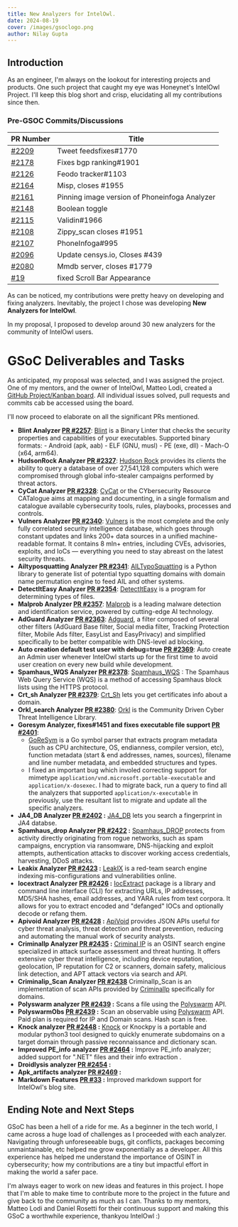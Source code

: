 ```yaml
---
title: New Analyzers for IntelOwl.
date: 2024-08-19
cover: /images/gsoclogo.png
author: Nilay Gupta
---
```


## Introduction

As an engineer, I'm always on the lookout for interesting projects and products. One such project that caught my eye was Honeynet's IntelOwl Project. I'll keep this blog short and crisp, elucidating all my contributions since then.

### Pre-GSOC Commits/Discussions

| PR Number | Title |
| --------- | ----- |
| [#2209](https://github.com/intelowlproject/IntelOwl/pull/2209) | Tweet feedsfixes#1770 |
| [#2178](https://github.com/intelowlproject/IntelOwl/pull/2178) | Fixes bgp ranking#1901 |
| [#2126](https://github.com/intelowlproject/IntelOwl/pull/2126) | Feodo tracker#1103 |
| [#2164](https://github.com/intelowlproject/IntelOwl/pull/2164) | Misp, closes #1955 |
| [#2161](https://github.com/intelowlproject/IntelOwl/pull/2161) | Pinning image version of Phoneinfoga Analyzer |
| [#2148](https://github.com/intelowlproject/IntelOwl/pull/2148) | Boolean toggle |
| [#2115](https://github.com/intelowlproject/IntelOwl/pull/2115) | Validin#1966 |
| [#2108](https://github.com/intelowlproject/IntelOwl/pull/2108) | Zippy_scan closes #1951 |
| [#2107](https://github.com/intelowlproject/IntelOwl/pull/2107) | PhoneInfoga#995 |
| [#2096](https://github.com/intelowlproject/IntelOwl/pull/2096) | Update censys.io, Closes #439 |
| [#2080](https://github.com/intelowlproject/IntelOwl/pull/2080) | Mmdb server, closes #1779 |
| [#19](https://github.com/intelowlproject/intelowlproject.github.io/pull/19) | fixed Scroll Bar Appearance |

As can be noticed, my contributions were pretty heavy on developing and fixing analyzers. Inevitably, the project I chose was developing **New Analyzers for IntelOwl**.

In my proposal, I proposed to develop around 30 new analyzers for the community of IntelOwl users.

# GSoC Deliverables and Tasks

As anticipated, my proposal was selected, and I was assigned the project. One of my mentors, and the owner of IntelOwl, Matteo Lodi, created a [GitHub Project/Kanban board](https://github.com/orgs/intelowlproject/projects/11/). All individual issues solved, pull requests and commits cab be accessed using the board. 

I'll now proceed to elaborate on all the significant PRs mentioned.

- **Blint Analyzer [PR #2257](https://github.com/intelowlproject/IntelOwl/pull/2257)**: 
[Blint](https://github.com/owasp-dep-scan/blint) is a Binary Linter that checks the security properties and capabilities of your executables. Supported binary formats: - Android (apk, aab) - ELF (GNU, musl) - PE (exe, dll) - Mach-O (x64, arm64). 
- **HudsonRock Analyzer [PR #2327](https://github.com/intelowlproject/IntelOwl/pull/2327)**:
[Hudson Rock](https://cavalier.hudsonrock.com/docs) provides its clients the ability to query a database of over 27,541,128 computers which were compromised through global info-stealer campaigns performed by threat actors.
- **CyCat Analyzer [PR #2328](https://github.com/intelowlproject/IntelOwl/pull/2328/)**:
[CyCat](https://cycat.org/) or the CYbersecurity Resource CATalogue aims at mapping and documenting, in a single formalism and catalogue available cybersecurity tools, rules, playbooks, processes and controls.
- **Vulners Analyzer [PR #2340](https://github.com/intelowlproject/IntelOwl/pull/2340)**:
[Vulners](vulners.com) is the most complete and the only fully correlated security intelligence database, which goes through constant updates and links 200+ data sources in a unified machine-readable format. It contains 8 mln+ entries, including CVEs, advisories, exploits, and IoCs — everything you need to stay abreast on the latest security threats.
- **Ailtyposquatting Analyzer [PR #2341](https://github.com/intelowlproject/IntelOwl/pull/2341)**:
[AILTypoSquatting](https://github.com/typosquatter/ail-typo-squatting) is a Python library to generate list of potential typo squatting domains with domain name permutation engine to feed AIL and other systems.
- **DetectItEasy Analyzer [PR #2354](https://github.com/intelowlproject/IntelOwl/pull/2354)**:
[DetectItEasy](https://github.com/horsicq/Detect-It-Easy) is a program for determining types of files.
- **Malprob Analyzer [PR #2357](https://github.com/intelowlproject/IntelOwl/pull/2357)**:
[Malprob](https://malprob.io/) is a leading malware detection and identification service, powered by cutting-edge AI technology.
- **AdGuard Analyzer [PR #2363](https://github.com/intelowlproject/IntelOwl/pull/2363)**:
[Adguard](https://github.com/AdguardTeam/AdguardSDNSFilter), a filter composed of several other filters (AdGuard Base filter, Social media filter, Tracking Protection filter, Mobile Ads filter, EasyList and EasyPrivacy) and simplified specifically to be better compatible with DNS-level ad blocking.
- **Auto creation default test user with debug=true [PR #2369](https://github.com/intelowlproject/IntelOwl/pull/2369)**:
Auto create an Admin user whenever IntelOwl starts up for the first time to avoid user creation on every new build while development.
- **Spamhaus_WQS Analyzer [PR #2378](https://github.com/intelowlproject/IntelOwl/pull/2378)**:
[Spamhaus_WQS](https://docs.spamhaus.com/datasets/docs/source/70-access-methods/web-query-service/000-intro.html) : The Spamhaus Web Query Service (WQS) is a method of accessing Spamhaus block lists using the HTTPS protocol.
- **Crt_sh Analyzer [PR #2379](https://github.com/intelowlproject/IntelOwl/pull/2379)**:
[Crt_Sh](https://crt.sh/) lets you get certificates info about a domain.    
- **Orkl_search Analyzer [PR #2380](https://github.com/intelowlproject/IntelOwl/pull/2380)**:
[Orkl](https://orkl.eu/) is the Community Driven Cyber Threat Intelligence Library.
- **Goresym Analyzer, fixes#1451 and fixes executable file support [PR #2401]()**: 
    - [GoReSym](https://github.com/mandiant/GoReSym) is a Go symbol parser that extracts program metadata (such as CPU architecture, OS, endianness, compiler version, etc), function metadata (start & end addresses, names, sources), filename and line number metadata, and embedded structures and types.
    - I fixed an important bug which involed correcting support for mimetype `application/vnd.microsoft.portable-executable` and `application/x-dosexec`. I had to migrate back, run a query to find all the analyzers that supported `application/x-executable` in previously, use the resultant list to migrate and update all the specific analyzers.
- **JA4_DB Analyzer [PR #2402](https://github.com/intelowlproject/IntelOwl/pull/2402) :**
[JA4_DB](https://ja4db.com/) lets you search a fingerprint in JA4 databse.
- **Spamhaus_drop Analyzer [PR #2422](https://github.com/intelowlproject/IntelOwl/pull/2422) :**
[Spamhaus_DROP](https://www.spamhaus.org/blocklists/do-not-route-or-peer/) protects from activity directly originating from rogue networks, such as spam campaigns, encryption via ransomware, DNS-hijacking and exploit attempts, authentication attacks to discover working access credentials, harvesting, DDoS attacks.
- **Leakix Analyzer [PR #2423](https://github.com/intelowlproject/IntelOwl/pull/2423) :**
[LeakIX](https://leakix.net/) is a red-team search engine indexing mis-configurations and vulnerabilities online.
- **Iocextract Analyzer [PR #2426](https://github.com/intelowlproject/IntelOwl/pull/2426) :**
[IocExtract](https://github.com/InQuest/iocextract) package is a library and command line interface (CLI) for extracting URLs, IP addresses, MD5/SHA hashes, email addresses, and YARA rules from text corpora. It allows for you to extract encoded and "defanged" IOCs and optionally decode or refang them.
- **Apivoid Analyzer [PR #2428](https://github.com/intelowlproject/IntelOwl/pull/2428) :**
[ApiVoid](https://www.apivoid.com/) provides JSON APIs useful for cyber threat analysis, threat detection and
threat prevention, reducing and automating the manual work of security analysts.
- **CriminalIp Analyzer [PR #2435](https://github.com/intelowlproject/IntelOwl/pull/2435) :**
[Criminal IP](https://www.criminalip.io/) is an OSINT search engine specialized in attack surface assessment and threat hunting. It offers extensive cyber threat intelligence, including device reputation, geolocation, IP reputation for C2 or scanners, domain safety, malicious link detection, and APT attack vectors via search and API.
- **Criminalip_Scan Analyzer [PR #2438](https://github.com/intelowlproject/IntelOwl/pull/2438)**
CriminalIp_Scan is an implementation of scan APIs provided by [CriminalIp](https://www.criminalip.io/) specifically for domains.
- **Polyswarm analyzer [PR #2439](https://github.com/intelowlproject/IntelOwl/pull/2439) :**
Scans a file using the [Polyswarm](https://docs.polyswarm.io/) API.
- **PolyswarmObs [PR #2439](https://github.com/intelowlproject/IntelOwl/pull/2439) :**
Scan an observable using [Polyswarm](https://docs.polyswarm.io/) API. Paid plan is required for IP and Domain scans. Hash scan is free.
- **Knock analyzer [PR #2448](https://github.com/intelowlproject/IntelOwl/pull/2448) :**
[Knock](https://github.com/guelfoweb/knock) or Knockpy is a portable and modular python3 tool designed to quickly enumerate subdomains on a target domain through passive reconnaissance and dictionary scan.
- **Improved PE_info analyzer [PR #2464]() :**
Improve PE_info analyzer; added support for ".NET" files and their info extraction .
- **Droidlysis analyzer [PR #2454](https://github.com/intelowlproject/IntelOwl/pull/2454) :**
- **Apk_artifacts analyzer [PR #2469]() :**
- **Markdown Features [PR #33](https://github.com/intelowlproject/intelowlproject.github.io/pull/33) :**
Improved markdown support for IntelOwl's blog site.

## Ending Note and Next Steps

GSoC has been a hell of a ride for me. As a beginner in the tech world, I came across a huge load of challenges as I proceeded with each analyzer. Navigating through unforeseeable bugs, git conflicts, packages becoming unmaintainable, etc helped me grow exponentially as a developer. All this experience has helped me understand the importance of OSINT in cybersecurity; how my contributions are a tiny but impactful effort in making the world a safer pace.

I'm always eager to work on new ideas and features in this project. I hope that I'm able to make time to contribute more to the project in the future and give back to the community as much as I can. 
Thanks to my mentors, Matteo Lodi and Daniel Rosetti for their continuous support and making this GSoC a worthwhile experience, thankyou IntelOwl :)